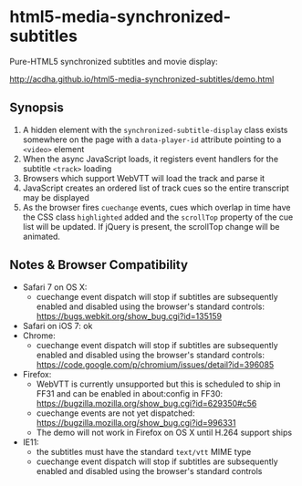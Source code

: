 html5-media-synchronized-subtitles
==================================

Pure-HTML5 synchronized subtitles and movie display:

http://acdha.github.io/html5-media-synchronized-subtitles/demo.html

Synopsis
--------

1. A hidden element with the `synchronized-subtitle-display` class exists somewhere on the page with a `data-player-id` attribute pointing to a `<video>` element
2. When the async JavaScript loads, it registers event handlers for the subtitle `<track>` loading
3. Browsers which support WebVTT will load the track and parse it
4. JavaScript creates an ordered list of track cues so the entire transcript may be displayed
5. As the browser fires `cuechange` events, cues which overlap in time have the CSS class `highlighted` added and the `scrollTop` property of the cue list will be updated. If jQuery is present, the scrollTop change will be animated.

Notes & Browser Compatibility
-----------------------------

* Safari 7 on OS X:
  * cuechange event dispatch will stop if subtitles are subsequently enabled and disabled using the browser's
    standard controls: https://bugs.webkit.org/show_bug.cgi?id=135159
* Safari on iOS 7: ok
* Chrome:
  * cuechange event dispatch will stop if subtitles are subsequently enabled and disabled using the browser's
    standard controls: https://code.google.com/p/chromium/issues/detail?id=396085
* Firefox:
  * WebVTT is currently unsupported but this is scheduled to ship in FF31 and can be enabled in about:config in FF30: https://bugzilla.mozilla.org/show_bug.cgi?id=629350#c56
  * cuechange events are not yet dispatched: https://bugzilla.mozilla.org/show_bug.cgi?id=996331
  * The demo will not work in Firefox on OS X until H.264 support ships
* IE11:
  * the subtitles must have the standard `text/vtt` MIME type
  * cuechange event dispatch will stop if subtitles are subsequently enabled and disabled using the browser's
    standard controls
